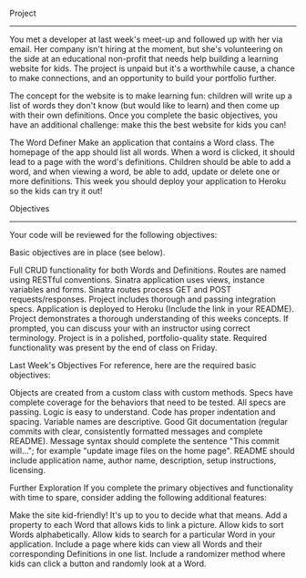 Project
<hr>

You met a developer at last week's meet-up and followed up with her via email. Her company isn't hiring at the moment, but she's volunteering on the side at an educational non-profit that needs help building a learning website for kids. The project is unpaid but it's a worthwhile cause, a chance to make connections, and an opportunity to build your portfolio further.

The concept for the website is to make learning fun: children will write up a list of words they don't know (but would like to learn) and then come up with their own definitions. Once you complete the basic objectives, you have an additional challenge: make this the best website for kids you can!

The Word Definer
Make an application that contains a Word class. The homepage of the app should list all words. When a word is clicked, it should lead to a page with the word's definitions. Children should be able to add a word, and when viewing a word, be able to add, update or delete one or more definitions. This week you should deploy your application to Heroku so the kids can try it out!

Objectives
<hr>

Your code will be reviewed for the following objectives:

Basic objectives are in place (see below).

Full CRUD functionality for both Words and Definitions.
Routes are named using RESTful conventions.
Sinatra application uses views, instance variables and forms.
Sinatra routes process GET and POST requests/responses.
Project includes thorough and passing integration specs.
Application is deployed to Heroku (Include the link in your README).
Project demonstrates a thorough understanding of this weeks concepts. If prompted, you can discuss your with an instructor using correct terminology.
Project is in a polished, portfolio-quality state.
Required functionality was present by the end of class on Friday.

Last Week's Objectives
For reference, here are the required basic objectives:

Objects are created from a custom class with custom methods.
Specs have complete coverage for the behaviors that need to be tested.
All specs are passing.
Logic is easy to understand.
Code has proper indentation and spacing.
Variable names are descriptive.
Good Git documentation (regular commits with clear, consistently formatted messages and complete README).
Message syntax should complete the sentence "This commit will..."; for example "update image files on the home page".
README should include application name, author name, description, setup instructions, licensing.

Further Exploration
If you complete the primary objectives and functionality with time to spare, consider adding the following additional features:

Make the site kid-friendly! It's up to you to decide what that means.
Add a property to each Word that allows kids to link a picture.
Allow kids to sort Words alphabetically.
Allow kids to search for a particular Word in your application.
Include a page where kids can view all Words and their corresponding Definitions in one list.
Include a randomizer method where kids can click a button and randomly look at a Word.
